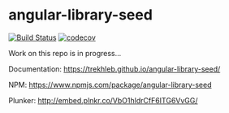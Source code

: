 # angular-library-seed

[![Build Status](https://travis-ci.org/trekhleb/angular-library-seed.svg?branch=master)](https://travis-ci.org/trekhleb/angular-library-seed)
[![codecov](https://codecov.io/gh/trekhleb/angular-library-seed/branch/master/graph/badge.svg)](https://codecov.io/gh/trekhleb/angular-library-seed)

Work on this repo is in progress...

Documentation: https://trekhleb.github.io/angular-library-seed/

NPM: https://www.npmjs.com/package/angular-library-seed

Plunker: http://embed.plnkr.co/VbO1hldrCfF6ITG6VvGG/
